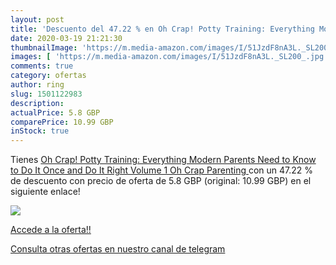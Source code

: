```yaml
---
layout: post
title: 'Descuento del 47.22 % en Oh Crap! Potty Training: Everything Mode'
date: 2020-03-19 21:21:30
thumbnailImage: 'https://m.media-amazon.com/images/I/51JzdF8nA3L._SL200_.jpg'
images: [ 'https://m.media-amazon.com/images/I/51JzdF8nA3L._SL200_.jpg' ]
comments: true
category: ofertas
author: ring
slug: 1501122983
description:
actualPrice: 5.8 GBP
comparePrice: 10.99 GBP
inStock: true
---
```


Tienes [Oh Crap! Potty Training: Everything Modern Parents Need to Know  to Do It Once and Do It Right  Volume 1   Oh Crap Parenting ](https://www.amazon.co.uk/dp/1501122983/?tag=redken01-21) con un 47.22 % de descuento con precio de oferta de 5.8 GBP (original: 10.99 GBP) en el siguiente enlace!

[![](https://m.media-amazon.com/images/I/51JzdF8nA3L._SL200_.jpg)](https://www.amazon.co.uk/dp/1501122983/?tag=redken01-21)

[Accede a la oferta!!](https://www.amazon.co.uk/dp/1501122983/?tag=redken01-21)

[Consulta otras ofertas en nuestro canal de telegram](https://t.me/s/ofertas25)
